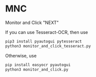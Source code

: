 # MNC

Monitor and Click "NEXT"

If you can use Tesseract-OCR, then use

```bash
pip3 install pyautogui pytesseract
python3 monitor_and_click_tesseract.py
```

Otherwise, use

```bash
pip install easyocr pyautogui
python3 monitor_and_click.py 
```